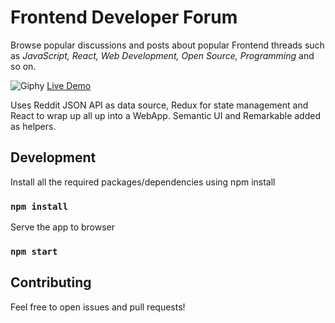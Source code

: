 # Frontend Developer Forum

Browse popular discussions and posts about popular Frontend threads such as _JavaScript, React, Web Development, Open Source, Programming_ and so on.

![Giphy](https://media.giphy.com/media/4NtPrzG6Wc45V2m2oA/giphy.gif)
[Live Demo]()

Uses Reddit JSON API as data source, Redux for state management and React to wrap up all up into a WebApp. Semantic UI and Remarkable added as helpers.

## Development

Install all the required packages/dependencies using npm install

### `npm install`

Serve the app to browser

### `npm start`

## Contributing

Feel free to open issues and pull requests!

